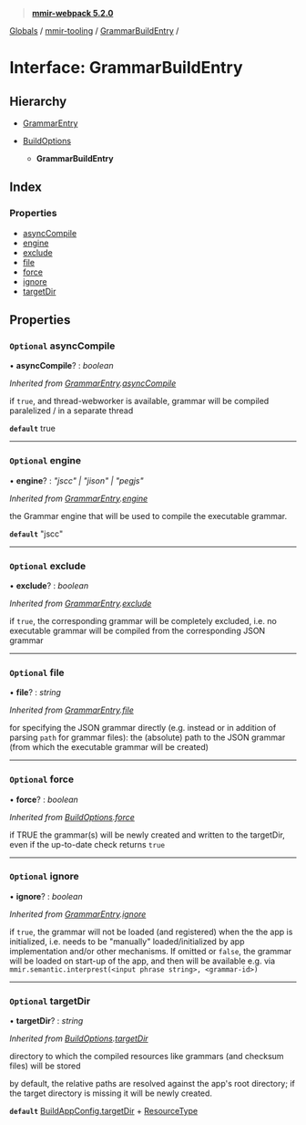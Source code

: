 > **[mmir-webpack 5.2.0](../README.md)**

[Globals](../README.md) / [mmir-tooling](../modules/mmir_tooling.md) / [GrammarBuildEntry](mmir_tooling.grammarbuildentry.md) /

# Interface: GrammarBuildEntry

## Hierarchy

* [GrammarEntry](mmir_tooling.grammarentry.md)

* [BuildOptions](mmir_tooling.buildoptions.md)

  * **GrammarBuildEntry**

## Index

### Properties

* [asyncCompile](mmir_tooling.grammarbuildentry.md#optional-asynccompile)
* [engine](mmir_tooling.grammarbuildentry.md#optional-engine)
* [exclude](mmir_tooling.grammarbuildentry.md#optional-exclude)
* [file](mmir_tooling.grammarbuildentry.md#optional-file)
* [force](mmir_tooling.grammarbuildentry.md#optional-force)
* [ignore](mmir_tooling.grammarbuildentry.md#optional-ignore)
* [targetDir](mmir_tooling.grammarbuildentry.md#optional-targetdir)

## Properties

### `Optional` asyncCompile

• **asyncCompile**? : *boolean*

*Inherited from [GrammarEntry](mmir_tooling.grammarentry.md).[asyncCompile](mmir_tooling.grammarentry.md#optional-asynccompile)*

if `true`, and thread-webworker is available, grammar will be compiled paralelized / in a separate thread

**`default`** true

___

### `Optional` engine

• **engine**? : *"jscc" | "jison" | "pegjs"*

*Inherited from [GrammarEntry](mmir_tooling.grammarentry.md).[engine](mmir_tooling.grammarentry.md#optional-engine)*

the Grammar engine that will be used to compile the executable grammar.

**`default`** "jscc"

___

### `Optional` exclude

• **exclude**? : *boolean*

*Inherited from [GrammarEntry](mmir_tooling.grammarentry.md).[exclude](mmir_tooling.grammarentry.md#optional-exclude)*

if `true`, the corresponding grammar will be completely excluded, i.e. no executable grammar will be compiled
from the corresponding JSON grammar

___

### `Optional` file

• **file**? : *string*

*Inherited from [GrammarEntry](mmir_tooling.grammarentry.md).[file](mmir_tooling.grammarentry.md#optional-file)*

for specifying the JSON grammar directly (e.g. instead or in addition of parsing `path` for grammar files):
the (absolute) path to the JSON grammar (from which the executable grammar will be created)

___

### `Optional` force

• **force**? : *boolean*

*Inherited from [BuildOptions](mmir_tooling.buildoptions.md).[force](mmir_tooling.buildoptions.md#optional-force)*

if TRUE the grammar(s) will be newly created and written to the targetDir,
even if the up-to-date check returns `true`

___

### `Optional` ignore

• **ignore**? : *boolean*

*Inherited from [GrammarEntry](mmir_tooling.grammarentry.md).[ignore](mmir_tooling.grammarentry.md#optional-ignore)*

if `true`, the grammar will not be loaded (and registered) when the the app is initialized, i.e. needs to be
  "manually" loaded/initialized by app implementation and/or other mechanisms.
If omitted or `false`, the grammar will be loaded on start-up of the app,
  and then will be available e.g. via `mmir.semantic.interprest(<input phrase string>, <grammar-id>)`

___

### `Optional` targetDir

• **targetDir**? : *string*

*Inherited from [BuildOptions](mmir_tooling.buildoptions.md).[targetDir](mmir_tooling.buildoptions.md#optional-targetdir)*

directory to which the compiled resources like grammars (and checksum files) will be stored

by default, the relative paths are resolved against the app's root directory;
if the target directory is missing it will be newly created.

**`default`** [BuildAppConfig.targetDir](mmir_tooling.buildappconfig.md#optional-targetdir) + [ResourceType](../modules/mmir_tooling.md#resourcetype)